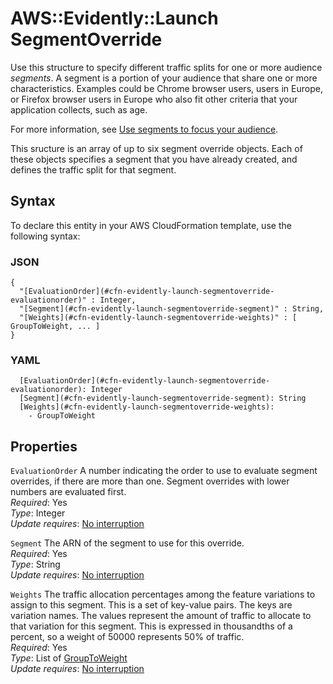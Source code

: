 # AWS::Evidently::Launch SegmentOverride<a name="aws-properties-evidently-launch-segmentoverride"></a>

Use this structure to specify different traffic splits for one or more audience _segments_\. A segment is a portion of your audience that share one or more characteristics\. Examples could be Chrome browser users, users in Europe, or Firefox browser users in Europe who also fit other criteria that your application collects, such as age\.

For more information, see [ Use segments to focus your audience](https://docs.aws.amazon.com/AmazonCloudWatch/latest/monitoring/CloudWatch-Evidently-segments.html)\.

This sructure is an array of up to six segment override objects\. Each of these objects specifies a segment that you have already created, and defines the traffic split for that segment\.

## Syntax<a name="aws-properties-evidently-launch-segmentoverride-syntax"></a>

To declare this entity in your AWS CloudFormation template, use the following syntax:

### JSON<a name="aws-properties-evidently-launch-segmentoverride-syntax.json"></a>

```
{
  "[EvaluationOrder](#cfn-evidently-launch-segmentoverride-evaluationorder)" : Integer,
  "[Segment](#cfn-evidently-launch-segmentoverride-segment)" : String,
  "[Weights](#cfn-evidently-launch-segmentoverride-weights)" : [ GroupToWeight, ... ]
}
```

### YAML<a name="aws-properties-evidently-launch-segmentoverride-syntax.yaml"></a>

```
  [EvaluationOrder](#cfn-evidently-launch-segmentoverride-evaluationorder): Integer
  [Segment](#cfn-evidently-launch-segmentoverride-segment): String
  [Weights](#cfn-evidently-launch-segmentoverride-weights):
    - GroupToWeight
```

## Properties<a name="aws-properties-evidently-launch-segmentoverride-properties"></a>

`EvaluationOrder` <a name="cfn-evidently-launch-segmentoverride-evaluationorder"></a>
A number indicating the order to use to evaluate segment overrides, if there are more than one\. Segment overrides with lower numbers are evaluated first\.  
_Required_: Yes  
_Type_: Integer  
_Update requires_: [No interruption](https://docs.aws.amazon.com/AWSCloudFormation/latest/UserGuide/using-cfn-updating-stacks-update-behaviors.html#update-no-interrupt)

`Segment` <a name="cfn-evidently-launch-segmentoverride-segment"></a>
The ARN of the segment to use for this override\.  
_Required_: Yes  
_Type_: String  
_Update requires_: [No interruption](https://docs.aws.amazon.com/AWSCloudFormation/latest/UserGuide/using-cfn-updating-stacks-update-behaviors.html#update-no-interrupt)

`Weights` <a name="cfn-evidently-launch-segmentoverride-weights"></a>
The traffic allocation percentages among the feature variations to assign to this segment\. This is a set of key\-value pairs\. The keys are variation names\. The values represent the amount of traffic to allocate to that variation for this segment\. This is expressed in thousandths of a percent, so a weight of 50000 represents 50% of traffic\.  
_Required_: Yes  
_Type_: List of [GroupToWeight](aws-properties-evidently-launch-grouptoweight.md)  
_Update requires_: [No interruption](https://docs.aws.amazon.com/AWSCloudFormation/latest/UserGuide/using-cfn-updating-stacks-update-behaviors.html#update-no-interrupt)
